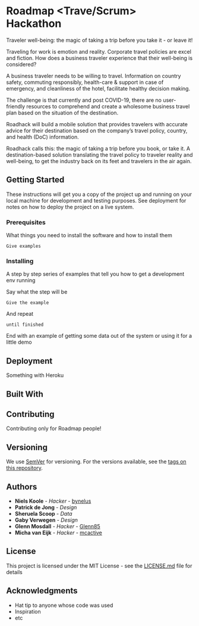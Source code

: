 # Roadmap <Trave/Scrum> Hackathon

Traveler well-being: the magic of taking a trip before you take it - or leave it!

Traveling for work is emotion and reality. Corporate travel policies are excel and fiction. How does a business traveler experience that their well-being is considered?

A business traveler needs to be willing to travel. Information on country safety, commuting responsibly, health-care & support in case of emergency, and cleanliness of the hotel, facilitate healthy decision making.

The challenge is that currently and post COVID-19, there are no user-friendly resources to comprehend and create a wholesome business travel plan based on the situation of the destination.

Roadhack will build a mobile solution that provides travelers with accurate advice for their destination based on the company’s travel policy, country, and health (DoC) information.

Roadhack calls this: the magic of taking a trip before you book, or take it. A destination-based solution translating the travel policy to traveler reality and well-being, to get the industry back on its feet and travelers in the air again.

## Getting Started

These instructions will get you a copy of the project up and running on your local machine for development and testing purposes. See deployment for notes on how to deploy the project on a live system.

### Prerequisites

What things you need to install the software and how to install them

```
Give examples
```

### Installing

A step by step series of examples that tell you how to get a development env running

Say what the step will be

```
Give the example
```

And repeat

```
until finished
```

End with an example of getting some data out of the system or using it for a little demo


## Deployment

Something with Heroku

## Built With


## Contributing

Contributing only for Roadmap people! 

## Versioning

We use [SemVer](http://semver.org/) for versioning. For the versions available, see the [tags on this repository](https://github.com/your/project/tags). 

## Authors

* **Niels Koole** - *Hacker* - [bynelus](https://github.com/bynelus)
* **Patrick de Jong** - *Design*
* **Sheruela Scoop** - *Data*
* **Gaby Verwegen** - *Design*
* **Glenn Mosdall** - *Hacker* - [Glenn85](https://github.com/Glenn85)
* **Micha van Eijk** - *Hacker* - [mcactive](https://github.com/mcactive)

## License

This project is licensed under the MIT License - see the [LICENSE.md](LICENSE.md) file for details

## Acknowledgments

* Hat tip to anyone whose code was used
* Inspiration
* etc
